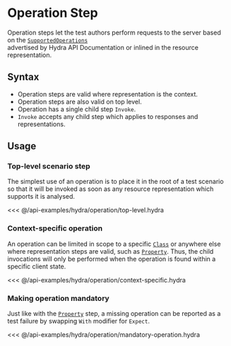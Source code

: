 # Operation Step

Operation steps let the test authors perform requests to the server based on the
[`SupportedOperations`](http://www.hydra-cg.com/spec/latest/core/#example-9-defining-a-class-and-documenting-its-supported-operations)  
advertised by Hydra API Documentation or inlined in the resource representation. 

## Syntax

* Operation steps are valid where representation is the context.
* Operation steps are also valid on top level.
* Operation has a single child step `Invoke`.
* `Invoke` accepts any child step which applies to responses and representations.

## Usage

### Top-level scenario step

The simplest use of an operation is to place it in the root of a test scenario so that
it will be invoked as soon as any resource representation which supports it is analysed.

<<< @/api-examples/hydra/operation/top-level.hydra

### Context-specific operation

An operation can be limited in scope to a specific [`Class`](../core/class) or
anywhere else where representation steps are valid, such as [`Property`](../core/property).
Thus, the child invocations will only be performed when the operation is found within
a specific client state.

<<< @/api-examples/hydra/operation/context-specific.hydra

### Making operation mandatory

Just like with the [`Property`](../core/property) step, a missing operation can be
reported as a test failure by swapping `With` modifier for `Expect`.

<<< @/api-examples/hydra/operation/mandatory-operation.hydra
